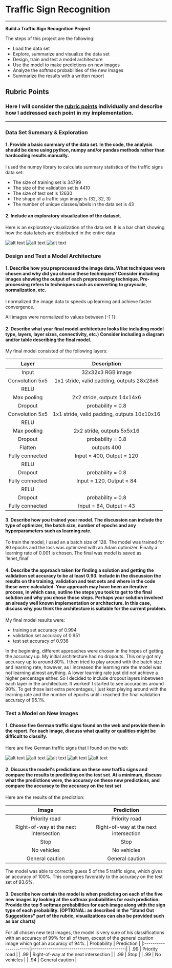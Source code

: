 # **Traffic Sign Recognition** 

---

**Build a Traffic Sign Recognition Project**

The steps of this project are the following:
* Load the data set
* Explore, summarize and visualize the data set
* Design, train and test a model architecture
* Use the model to make predictions on new images
* Analyze the softmax probabilities of the new images
* Summarize the results with a written report


[//]: # (Image References)

[image1]: ./relevant_images/training_distribution.png "Training Visualization"
[image2]: ./relevant_images/validation_distribution.png "Validation Visualization"
[image3]: ./relevant_images/testing_distribution.png "Testing Visualization"
[image4]: ./test_images/14.jpg "Traffic Sign 5"
[image5]: ./test_images/11.jpg "Traffic Sign 4"
[image6]: ./test_images/12.png "Traffic Sign 1"
[image7]: ./test_images/18.png "Traffic Sign 2"
[image8]: ./test_images/22.png "Traffic Sign 3"
[image7]: ./examples/placeholder.png "Traffic Sign 4"
[image8]: ./examples/placeholder.png "Traffic Sign 5"

## Rubric Points
### Here I will consider the [rubric points](https://review.udacity.com/#!/rubrics/481/view) individually and describe how I addressed each point in my implementation.  

---

### Data Set Summary & Exploration

#### 1. Provide a basic summary of the data set. In the code, the analysis should be done using python, numpy and/or pandas methods rather than hardcoding results manually.

I used the numpy library to calculate summary statistics of the traffic
signs data set:

* The size of training set is 34799
* The size of the validation set is 4410 
* The size of test set is 12630
* The shape of a traffic sign image is (32, 32, 3)
* The number of unique classes/labels in the data set is 43

#### 2. Include an exploratory visualization of the dataset.

Here is an exploratory visualization of the data set. It is a bar chart showing how the data labels are distributed in the entire data

![alt text][image1] ![alt text][image2] ![alt text][image3]

### Design and Test a Model Architecture

#### 1. Describe how you preprocessed the image data. What techniques were chosen and why did you choose these techniques? Consider including images showing the output of each preprocessing technique. Pre-processing refers to techniques such as converting to grayscale, normalization, etc.


I normalized the image data to speeds up learning and achieve faster convergence.

All images were normalized to values between [-1 1]


#### 2. Describe what your final model architecture looks like including model type, layers, layer sizes, connectivity, etc.) Consider including a diagram and/or table describing the final model.

My final model consisted of the following layers:

| Layer         		|     Description	        					| 
|:---------------------:|:---------------------------------------------:| 
| Input         		| 32x32x3 RGB image   							| 
| Convolution 5x5     	| 1x1 stride, valid padding, outputs 28x28x6 	|
| RELU					|												|
| Max pooling	      	| 2x2 stride,  outputs 14x14x6 				|
| Dropout					|		probability = 0.8										|
| Convolution 5x5     	| 1x1 stride, valid padding, outputs 10x10x16 	|
| RELU					|												|
| Max pooling	      	| 2x2 stride,  outputs 5x5x16 				|
| Dropout					|		probability = 0.8										|
| Flatten     	| outputs 400 	|
| Fully connected		| Input = 400, Output = 120       						|
| RELU					|												|
| Dropout					|		probability = 0.8										|
| Fully connected		| Input = 120, Output = 84       						|
| RELU					|												|
| Dropout					|		probability = 0.8										|
| Fully connected		| Input = 84, Output = 43       						|


#### 3. Describe how you trained your model. The discussion can include the type of optimizer, the batch size, number of epochs and any hyperparameters such as learning rate.

To train the model, I used an a batch size of 128. The model was trained for 80 epochs and the loss was optimized with an Adam optimizer. Finally a learning rate of 0.001 is chosen. The final was model is saved as 'lenet_final'

#### 4. Describe the approach taken for finding a solution and getting the validation set accuracy to be at least 0.93. Include in the discussion the results on the training, validation and test sets and where in the code these were calculated. Your approach may have been an iterative process, in which case, outline the steps you took to get to the final solution and why you chose those steps. Perhaps your solution involved an already well known implementation or architecture. In this case, discuss why you think the architecture is suitable for the current problem.

My final model results were:
* training set accuracy of 0.994
* validation set accuracy of 0.951 
* test set accuracy of 0.936

In the beginning, different approaches were chosen in the hopes of getting the accuracy up. My initial architecture had no dropouts. This only got my accuracy up to around 80%. I then tried to play around with the batch size and learning rate, however, as I increased the learning rate the model was not learning almost anything. A lower learning rate just did not achieve a higher percentage either. So I decided to include dropout layers inbetween each layer in the architecture. It worked! I started to see accuracies around 90%. To get those last extra percentages, I just kept playing around with the learning rate and the number of epochs until i reached the final validation accuracy of 95.1%. 

### Test a Model on New Images

#### 1. Choose five German traffic signs found on the web and provide them in the report. For each image, discuss what quality or qualities might be difficult to classify.

Here are five German traffic signs that I found on the web:

![alt text][image4] ![alt text][image5] ![alt text][image6] 
![alt text][image7] ![alt text][image8]


#### 2. Discuss the model's predictions on these new traffic signs and compare the results to predicting on the test set. At a minimum, discuss what the predictions were, the accuracy on these new predictions, and compare the accuracy to the accuracy on the test set 

Here are the results of the prediction:

| Image			        |     Prediction	        					| 
|:---------------------:|:---------------------------------------------:| 
| Priority road      		| Priority road   									| 
| Right-of-way at the next intersection     			| Right-of-way at the next intersection										|
| Stop					| Stop											|
| No vehicles	      		| No vehicles				 				|
| General caution			| General caution      							|


The model was able to correctly guess 5 of the 5 traffic signs, which gives an accuracy of 100%. This compares favorably to the accuracy on the test set of 93.6%.

#### 3. Describe how certain the model is when predicting on each of the five new images by looking at the softmax probabilities for each prediction. Provide the top 5 softmax probabilities for each image along with the sign type of each probability. (OPTIONAL: as described in the "Stand Out Suggestions" part of the rubric, visualizations can also be provided such as bar charts)

For all chosen new test images, the model is very sure of his classifications with an accuracy of 99% for all of them, except of the general caution image which got an accuracy of 94%.
| Probability         	|     Prediction	        					| 
|:---------------------:|:---------------------------------------------:| 
| .99         			| Priority road   									| 
| .99     				| Right-of-way at the next intersection 										|
| .99					| Stop											|
| .99	      			| No vehicles					 				|
| .94				    | General caution      							|
